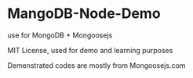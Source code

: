 # MangoDB-Node-Demo
use for MongoDB + Mongoosejs

MIT License, used for demo and learning purposes

Demenstrated codes are mostly from Mongoosejs.com
